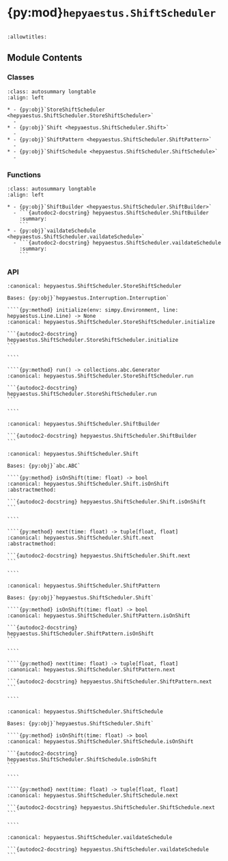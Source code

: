 # {py:mod}`hepyaestus.ShiftScheduler`

```{py:module} hepyaestus.ShiftScheduler
```

```{autodoc2-docstring} hepyaestus.ShiftScheduler
:allowtitles:
```

## Module Contents

### Classes

````{list-table}
:class: autosummary longtable
:align: left

* - {py:obj}`StoreShiftScheduler <hepyaestus.ShiftScheduler.StoreShiftScheduler>`
  -
* - {py:obj}`Shift <hepyaestus.ShiftScheduler.Shift>`
  -
* - {py:obj}`ShiftPattern <hepyaestus.ShiftScheduler.ShiftPattern>`
  -
* - {py:obj}`ShiftSchedule <hepyaestus.ShiftScheduler.ShiftSchedule>`
  -
````

### Functions

````{list-table}
:class: autosummary longtable
:align: left

* - {py:obj}`ShiftBuilder <hepyaestus.ShiftScheduler.ShiftBuilder>`
  - ```{autodoc2-docstring} hepyaestus.ShiftScheduler.ShiftBuilder
    :summary:
    ```
* - {py:obj}`vaildateSchedule <hepyaestus.ShiftScheduler.vaildateSchedule>`
  - ```{autodoc2-docstring} hepyaestus.ShiftScheduler.vaildateSchedule
    :summary:
    ```
````

### API

`````{py:class} StoreShiftScheduler(id: str, name: str, victim: hepyaestus.StoreNode.StoreNode)
:canonical: hepyaestus.ShiftScheduler.StoreShiftScheduler

Bases: {py:obj}`hepyaestus.Interruption.Interruption`

````{py:method} initialize(env: simpy.Environment, line: hepyaestus.Line.Line) -> None
:canonical: hepyaestus.ShiftScheduler.StoreShiftScheduler.initialize

```{autodoc2-docstring} hepyaestus.ShiftScheduler.StoreShiftScheduler.initialize
```

````

````{py:method} run() -> collections.abc.Generator
:canonical: hepyaestus.ShiftScheduler.StoreShiftScheduler.run

```{autodoc2-docstring} hepyaestus.ShiftScheduler.StoreShiftScheduler.run
```

````

`````

````{py:function} ShiftBuilder(pattern: typing.Optional[tuple[float, float]], schedule: typing.Optional[list[tuple[float, float]]]) -> ShiftPattern | ShiftSchedule
:canonical: hepyaestus.ShiftScheduler.ShiftBuilder

```{autodoc2-docstring} hepyaestus.ShiftScheduler.ShiftBuilder
```
````

`````{py:class} Shift()
:canonical: hepyaestus.ShiftScheduler.Shift

Bases: {py:obj}`abc.ABC`

````{py:method} isOnShift(time: float) -> bool
:canonical: hepyaestus.ShiftScheduler.Shift.isOnShift
:abstractmethod:

```{autodoc2-docstring} hepyaestus.ShiftScheduler.Shift.isOnShift
```

````

````{py:method} next(time: float) -> tuple[float, float]
:canonical: hepyaestus.ShiftScheduler.Shift.next
:abstractmethod:

```{autodoc2-docstring} hepyaestus.ShiftScheduler.Shift.next
```

````

`````

`````{py:class} ShiftPattern(onFor: float, offFor: float)
:canonical: hepyaestus.ShiftScheduler.ShiftPattern

Bases: {py:obj}`hepyaestus.ShiftScheduler.Shift`

````{py:method} isOnShift(time: float) -> bool
:canonical: hepyaestus.ShiftScheduler.ShiftPattern.isOnShift

```{autodoc2-docstring} hepyaestus.ShiftScheduler.ShiftPattern.isOnShift
```

````

````{py:method} next(time: float) -> tuple[float, float]
:canonical: hepyaestus.ShiftScheduler.ShiftPattern.next

```{autodoc2-docstring} hepyaestus.ShiftScheduler.ShiftPattern.next
```

````

`````

`````{py:class} ShiftSchedule(schedule: list[tuple[float, float]])
:canonical: hepyaestus.ShiftScheduler.ShiftSchedule

Bases: {py:obj}`hepyaestus.ShiftScheduler.Shift`

````{py:method} isOnShift(time: float) -> bool
:canonical: hepyaestus.ShiftScheduler.ShiftSchedule.isOnShift

```{autodoc2-docstring} hepyaestus.ShiftScheduler.ShiftSchedule.isOnShift
```

````

````{py:method} next(time: float) -> tuple[float, float]
:canonical: hepyaestus.ShiftScheduler.ShiftSchedule.next

```{autodoc2-docstring} hepyaestus.ShiftScheduler.ShiftSchedule.next
```

````

`````

````{py:function} vaildateSchedule(schedule: list[tuple[float, float]]) -> list[tuple[float, float]]
:canonical: hepyaestus.ShiftScheduler.vaildateSchedule

```{autodoc2-docstring} hepyaestus.ShiftScheduler.vaildateSchedule
```
````
